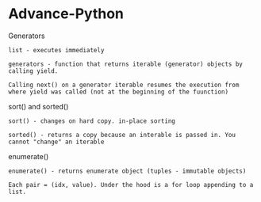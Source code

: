 # Advance-Python

Generators

    list - executes immediately
  
    generators - function that returns iterable (generator) objects by calling yield.
  
    Calling next() on a generator iterable resumes the execution from where yield was called (not at the beginning of the fuunction)

sort() and sorted()

    sort() - changes on hard copy. in-place sorting
    
    sorted() - returns a copy because an interable is passed in. You cannot "change" an iterable
    
enumerate()

    enumerate() - returns enumerate object (tuples - immutable objects)
    
    Each pair = (idx, value). Under the hood is a for loop appending to a list.
